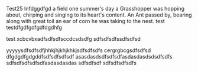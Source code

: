 Test25 Infdggdfgd a field one summer's day a Grasshopper was hopping about, chirping and singing to its heart's content. An Ant passed by, bearing along with great toil an ear of corn he was taking to the nest.
test
testdfgdfgdfgdfdgdhfg

test
xcbcvbxadfsdfsdfsccdcsdsdfg
sdfsdfsdfssdfsdfsd

yyyyysdfsdfsdfjhhkjhjkhjkhkjsdfsdfsdfs
cergrgbcgsdfsdfsd
dfgdgdfgdgddfsdfsdfsdfsdf
asasdasdsdfsdfsdfasdasdasdsdsdfsdfs
sdfsdfsdfsdfsdfasdasdasdas
sdfsdfsdf
sdfsdfsdfsdfs
